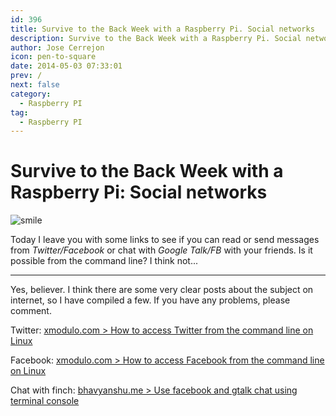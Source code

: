 ```yaml
---
id: 396
title: Survive to the Back Week with a Raspberry Pi. Social networks
description: Survive to the Back Week with a Raspberry Pi. Social networks
author: Jose Cerrejon
icon: pen-to-square
date: 2014-05-03 07:33:01
prev: /
next: false
category:
  - Raspberry PI
tag:
  - Raspberry PI
---
```


# Survive to the Back Week with a Raspberry Pi: Social networks

![smile](/images/lolface.jpg)

Today I leave you with some links to see if you can read or send messages from *Twitter/Facebook* or chat with *Google Talk/FB* with your friends. Is it possible from the command line? I think not...

- - -
Yes, believer. I think there are some very clear posts about the subject on internet, so I have compiled a few. If you have any problems, please comment.

Twitter: [xmodulo.com > How to access Twitter from the command line on Linux](http://xmodulo.com/2013/12/access-twitter-command-line-linux.html)

Facebook: [xmodulo.com > How to access Facebook from the command line on Linux](http://xmodulo.com/2014/01/access-facebook-command-line-linux.html)

Chat with finch: [bhavyanshu.me > Use facebook and gtalk chat using terminal console](http://bhavyanshu.me/tutorials/use-fbgtalk-chat-using-terminal-console/12/07/2013/)